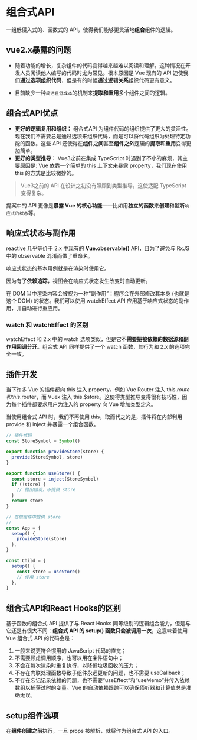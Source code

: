 # 组合式API

一组低侵入式的、函数式的 API，使得我们能够更灵活地**组合**组件的逻辑。

## vue2.x暴露的问题

- 随着功能的增长，复杂组件的代码变得越来越难以阅读和理解。这种情况在开发人员阅读他人编写的代码时尤为常见。根本原因是 Vue 现有的 API 迫使我们**通过选项组织代码**，但是有的时候**通过逻辑关系**组织代码更有意义。

- 目前缺少一种`简洁且低成本`的机制来**提取和重用**多个组件之间的逻辑。

## 组合式API优点

- **更好的逻辑复用和组织：** 组合式API 为组件代码的组织提供了更大的灵活性。现在我们不需要总是通过选项来组织代码，而是可以将代码组织为处理特定功能的函数。这些 API 还使得在**组件之间**甚至**组件之外**逻辑的**提取和重用**变得更加简单。
- **更好的类型推导：** Vue3之前在集成 TypeScript 时遇到了不小的麻烦，其主要原因是: Vue 依靠一个简单的 this 上下文来暴露 property，我们现在使用 this 的方式是比较微妙的。

> Vue3之前的 API 在设计之初没有照顾到类型推导，这使适配 TypeScript 变得复杂。

提案中的 API 更像是**暴露 Vue 的核心功能**——比如用**独立的函数**来**创建**和**监听**`响应式的状态`等。

## 响应式状态与副作用

reactive 几乎等价于 2.x 中现有的 **Vue.observable()** API，且为了避免与 RxJS 中的 observable 混淆而做了重命名。

响应式状态的基本用例就是在渲染时使用它。

因为有了**依赖追踪**，视图会在响应式状态发生改变时自动更新。

在 DOM 当中渲染内容会被视为一种“副作用”：程序会在外部修改其本身 (也就是这个 DOM) 的状态。我们可以使用 watchEffect API 应用基于响应式状态的副作用，并自动进行重应用。

### watch 和 watchEffect 的区别

watchEffect 和 2.x 中的 watch 选项类似，但是它**不需要把被依赖的数据源和副作用回调分开**。组合式 API 同样提供了一个 watch 函数，其行为和 2.x 的选项完全一致。

## 插件开发

当下许多 Vue 的插件都向 this 注入 property。例如 Vue Router 注入 this.$route 和 this.$router，而 Vuex 注入 this.$store。这使得类型推导变得很有技巧性，因为每个插件都要求用户为注入的 property 向 Vue 增加类型定义。

当使用组合式 API 时，我们不再使用 this，取而代之的是，插件将在内部利用 provide 和 inject 并暴露一个组合函数。

```js
// 插件代码
const StoreSymbol = Symbol()

export function provideStore(store) {
  provide(StoreSymbol, store)
}

export function useStore() {
  const store = inject(StoreSymbol)
  if (!store) {
    // 抛出错误，不提供 store
  }
  return store
}

```

```javascript
// 在根组件中提供 store
//
const App = {
  setup() {
    provideStore(store)
  },
}

const Child = {
  setup() {
    const store = useStore()
    // 使用 store
  },
}

```

## 组合式API和React Hooks的区别

基于函数的组合式 API 提供了与 React Hooks 同等级别的逻辑组合能力，但是与它还是有很大不同：**组合式 API 的 setup() 函数只会被调用一次**，这意味着使用 Vue 组合式 API 的代码会是：

1. 一般来说更符合惯用的 JavaScript 代码的直觉；
2. 不需要顾虑调用顺序，也可以用在条件语句中；
3. 不会在每次渲染时重复执行，以降低垃圾回收的压力；
4. 不存在内联处理函数导致子组件永远更新的问题，也不需要 useCallback；
5. 不存在忘记记录依赖的问题，也不需要“useEffect”和“useMemo”并传入依赖数组以捕获过时的变量。Vue 的自动依赖跟踪可以确保侦听器和计算值总是准确无误。

## setup组件选项

在**组件创建之前**执行，一旦 props 被解析，就将作为组合式 API 的入口。
